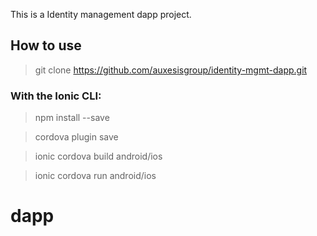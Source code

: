 This is a Identity management dapp project.

## How to use
> git clone https://github.com/auxesisgroup/identity-mgmt-dapp.git

### With the Ionic CLI:

>npm install --save

>cordova plugin save

>ionic cordova build android/ios

>ionic cordova run android/ios

# dapp
